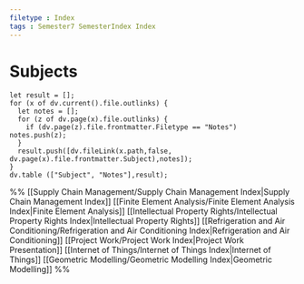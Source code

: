 ```yaml
---
filetype : Index
tags : Semester7 SemesterIndex Index
---
```



# Subjects

```dataviewjs
let result = [];
for (x of dv.current().file.outlinks) {
  let notes = [];
  for (z of dv.page(x).file.outlinks) {
    if (dv.page(z).file.frontmatter.Filetype == "Notes") notes.push(z);
  }
  result.push([dv.fileLink(x.path,false, dv.page(x).file.frontmatter.Subject),notes]);
}
dv.table (["Subject", "Notes"],result);
```

%%
[[Supply Chain Management/Supply Chain Management Index|Supply Chain Management Index]]
[[Finite Element Analysis/Finite Element Analysis Index|Finite Element Analysis]]
[[Intellectual Property Rights/Intellectual Property Rights Index|Intellectual Property Rights]]
[[Refrigeration and Air Conditioning/Refrigeration and Air Conditioning Index|Refrigeration and Air Conditioning]]
[[Project Work/Project Work Index|Project Work Presentation]]
[[Internet of Things/Internet of Things Index|Internet of Things]]
[[Geometric Modelling/Geometric Modelling Index|Geometric Modelling]]
%% 
